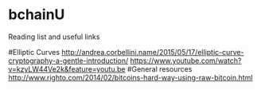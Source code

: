 # bchainU
Reading list and useful links

#Elliptic Curves
http://andrea.corbellini.name/2015/05/17/elliptic-curve-cryptography-a-gentle-introduction/
https://www.youtube.com/watch?v=kzyLW44Ve2k&feature=youtu.be
#General resources
http://www.righto.com/2014/02/bitcoins-hard-way-using-raw-bitcoin.html


